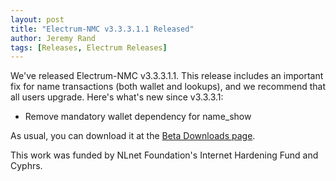 ```yaml
---
layout: post
title: "Electrum-NMC v3.3.3.1.1 Released"
author: Jeremy Rand
tags: [Releases, Electrum Releases]
---
```


We've released Electrum-NMC v3.3.3.1.1.  This release includes an important fix for name transactions (both wallet and lookups), and we recommend that all users upgrade.  Here's what's new since v3.3.3.1:

* Remove mandatory wallet dependency for name_show

As usual, you can download it at the [Beta Downloads page]({{site.baseurl}}download/betas/#electrum-nmc).

This work was funded by NLnet Foundation's Internet Hardening Fund and Cyphrs.
